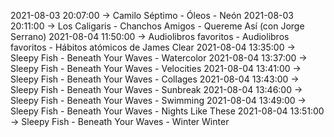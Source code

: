 2021-08-03 20:07:00 -> Camilo Séptimo - Óleos - Neón
2021-08-03 20:11:00 -> Los Caligaris - Chanchos Amigos - Quereme Así (con Jorge Serrano)
2021-08-04 11:50:00 -> Audiolibros favoritos - Audiolibros favoritos - Hábitos atómicos de James Clear
2021-08-04 13:35:00 -> Sleepy Fish - Beneath Your Waves - Watercolor
2021-08-04 13:37:00 -> Sleepy Fish - Beneath Your Waves - Velocities
2021-08-04 13:41:00 -> Sleepy Fish - Beneath Your Waves - Collages
2021-08-04 13:43:00 -> Sleepy Fish - Beneath Your Waves - Sunbreak
2021-08-04 13:46:00 -> Sleepy Fish - Beneath Your Waves - Swimming
2021-08-04 13:49:00 -> Sleepy Fish - Beneath Your Waves - Nights Like These
2021-08-04 13:51:00 -> Sleepy Fish - Beneath Your Waves - Winter Winter
